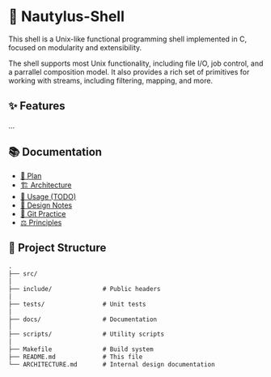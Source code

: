 # 🐚 Nautylus-Shell

This shell is a Unix-like functional programming shell implemented in C, focused on modularity and extensibility.

The shell supports most Unix functionality, including file I/O, job control, and a parrallel composition model. It also provides a rich set of primitives for working with streams, including filtering, mapping, and more.

## ✨ Features

...

## 📚 Documentation

- [📝 Plan](docs/plan.md)
- [🏗 Architecture](docs/architecture.md)
- [📖 Usage (TODO)](README.md#usage)
- [🔧 Design Notes](docs/design-notes.md)
- [🔁 Git Practice](docs/git-practice.md)
- [⚖️ Principles](docs/principles.md)

## 📂 Project Structure

```txt
.
├── src/
│
├── include/              # Public headers
│
├── tests/                # Unit tests
│
├── docs/                 # Documentation
│
├── scripts/              # Utility scripts
│
├── Makefile              # Build system
├── README.md             # This file
└── ARCHITECTURE.md       # Internal design documentation
```
